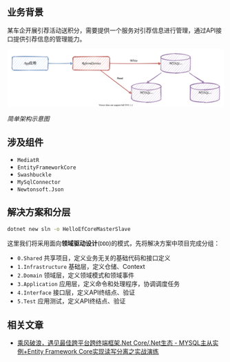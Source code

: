 ## 业务背景

某车企开展引荐活动送积分，需要提供一个服务对引荐信息进行管理，通过API接口提供引荐信息的管理能力。

![](/Assets/MySql-Master-Slave-EfCore.svg)

*简单架构示意图*

## 涉及组件

- `MediatR`
- `EntityFrameworkCore`
- `Swashbuckle`
- `MySqlConnector`
- `Newtonsoft.Json`

## 解决方案和分层

```bash
dotnet new sln -o HelloEfCoreMasterSlave
```

这里我们将采用面向**领域驱动设计**(`DDD`)的模式，先将解决方案中项目完成分组：

- `0.Shared` 共享项目，定义业务无关的基础代码和接口定义
- `1.Infrastructure` 基础层，定义仓储、Context
- `2.Domain` 领域层，定义领域模式和领域事件
- `3.Application` 应用层，定义命令和处理程序，协调调度任务
- `4.Interface` 接口层，定义API终结点、验证
- `5.Test` 应用测试，定义API终结点、验证

## 相关文章

* [乘风破浪，遇见最佳跨平台跨终端框架.Net Core/.Net生态 - MYSQL主从实例+Entity Framework Core实现读写分离之实战演练](https://www.cnblogs.com/taylorshi/p/16848812.html)